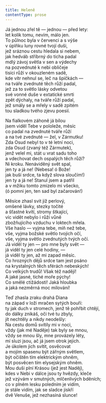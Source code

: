 ```yaml
---
title: Heleně
contentType: prose
---
```


<section>

Já jednou zřel tě — jednou — před lety:  
let kolik tomu, nevím, málo jen.  
To půlnoc byla v červenci a s výše  
v úplňku luny rovné tvojí duši,  
jež sráznou cestu hledala si nebem,  
jak hedváb stříbrný do ticha padal  
mdlý závoj světla v sen a výdechy  
na pozvednuté k nebi obličeje  
tisíci růží v okouzleném sadě,  
kde vítr nehnul se, leč na špičkách —  
na tváře zvednuté těch růží padal,  
jež za to světlo lásky odvetou  
své vonné duše v extatické smrti  
zpět dýchaly, na tváře růží padal,  
jež smály se a mřely v sadě zpitém  
tou sladkou tvého zjevu poesií.

</section>

<section>

Na fialkovém záhoně já bílou  
jsem viděl Tebe v pololeže, měsíc  
co padal na zvednuté tváře růží  
a na tvé zvednuté — žel, v Zármutku!  
Zda Osud nebyl to v té letní noci,  
zda Osud (zvaný též Zármutek),  
jenž velel mi, stát u vrat sadu toho  
a vdechovat dech ospalých těch růží?  
Ni kroku. Nenáviděný svět spal,  
jen ty a já ne! (Nebesa! ó Bože!  
jak buší srdce, ta když slova sloučím!)  
jen ty a já ne! Stanul jsem a patřil  
a v mžiku tomto zmizelo mi všecko,  
(ó pomni jen, ten sad byl začarován!)

</section>

<section>

Měsíce zhasl svit již perlový,  
omšené lávky, stezky točité  
a šťastné kvítí, stromy štkající,  
víc vidět nebylo i růží vůně  
zbožňujícího vzduchu v loktech mřela.  
Vše haslo — vyjma tebe, míň než tebe,  
vše, vyjma božské světlo tvojich očí,  
vše, vyjma světlo zvednutých tvých očí.  
Já viděl ty jen — pro mne byly svět —  
já viděl ty jen celé hodiny, —  
já viděl ty jen, až mi zapad měsíc.  
Co hrozných dějů srdce tam jest psáno  
na krystalných těch sférách nebeských!  
Co velkých trudů! Však též nadějí!  
A jaké jasné, tiché moře pýchy!  
Co smělé ctižádosti! Jaká hloubka  
a jaká nezměrná moc milování!

</section>

<section>

Teď zhasla zraku drahá Diana  
na západ v loži mračen sytých bouří:  
ty jak duch v stromech, jenž tě pohřbít chtějí,  
do dálky znikáš, oči tvé tu zbyly,  
jít nechtěly a nikdy neodešly:  
Na cestu domů svítily mi v noci,  
vždy (jak mé Naděje) tak byly se mnou,  
vždy se mnou šly, mne provázely léty,  
mí sluzi jsou, ač já jsem otrok jejich.  
Je úkolem jich svítit, osvěcovat  
a mojím spasenu být zářným světlem,  
být očištěn tím elektrickým ohněm,  
být posvěcen tím elysejským ohněm.  
Mou duši plní Krásou (jež jest Naděj),  
kdes v Nebi v dálce jsou ty hvězdy, kleče  
jež vzývám v smutných, mlčenlivých bděních;  
co v plném lesku poledním je vidím,  
je stále vidím, jak se sladce jiskří  
dvě Venuše, jež nezhasíná slunce!

</section>
